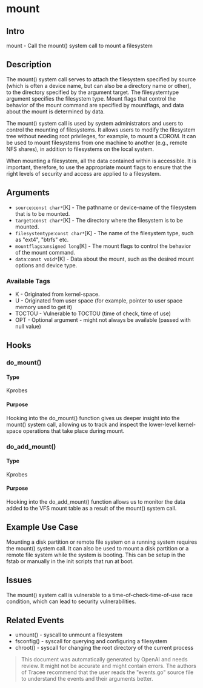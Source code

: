 
# mount

## Intro
mount - Call the mount() system call to mount a filesystem 

## Description
The mount() system call serves to attach the filesystem specified by source (which is often a device name, but can also be a directory name or other), to the directory specified by the argument target. The filesystemtype argument specifies the filesystem type. Mount flags that control the behavior of the mount command are specified by mountflags, and data about the mount is determined by data.

The mount() system call is used by system administrators and users to control the mounting of filesystems. It allows users to modify the filesystem tree without needing root privileges, for example, to mount a CDROM. It can be used to mount filesystems from one machine to another (e.g., remote NFS shares), in addition to filesystems on the local system.

When mounting a filesystem, all the data contained within is accessible. It is important, therefore, to use the appropriate mount flags to ensure that the right levels of security and access are applied to a filesystem.

## Arguments
* `source`:`const char*`[K] - The pathname or device-name of the filesystem that is to be mounted.
* `target`:`const char*`[K] - The directory where the filesystem is to be mounted.
* `filesystemtype`:`const char*`[K] - The name of the filesystem type, such as "ext4", "btrfs" etc. 
* `mountflags`:`unsigned long`[K] - The mount flags to control the behavior of the mount command. 
* `data`:`const void*`[K] - Data about the mount, such as the desired mount options and device type.

### Available Tags
* K - Originated from kernel-space.
* U - Originated from user space (for example, pointer to user space memory used to get it)
* TOCTOU - Vulnerable to TOCTOU (time of check, time of use)
* OPT - Optional argument - might not always be available (passed with null value)

## Hooks
### do_mount()
#### Type
Kprobes
#### Purpose
Hooking into the do_mount() function gives us deeper insight into the mount() system call, allowing us to track and inspect the lower-level kernel-space operations that take place during mount.

### do_add_mount()
#### Type
Kprobes
#### Purpose
Hooking into the do_add_mount() function allows us to monitor the data added to the VFS mount table as a result of the mount() system call.

## Example Use Case
Mounting a disk partition or remote file system on a running system requires the mount() system call. It can also be used to mount a disk partition or a remote file system while the system is booting. This can be setup in the fstab or manually in the init scripts that run at boot.

## Issues
The mount() system call is vulnerable to a time-of-check-time-of-use race condition, which can lead to security vulnerabilities. 

## Related Events
* umount() - syscall to unmount a filesystem
* fsconfig() - syscall for querying and configuring a filesystem
* chroot() - syscall for changing the root directory of the current process

> This document was automatically generated by OpenAI and needs review. It might
> not be accurate and might contain errors. The authors of Tracee recommend that
> the user reads the "events.go" source file to understand the events and their
> arguments better.
